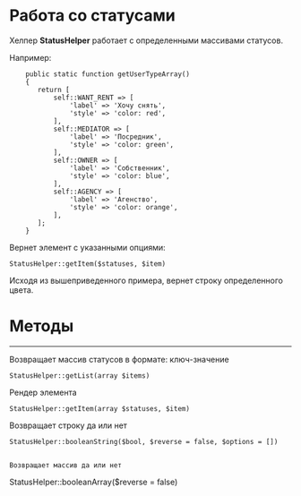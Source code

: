 # Работа со статусами

Хелпер **StatusHelper** работает с определенными массивами статусов.


Например:

```
    public static function getUserTypeArray()
    {
       return [
           self::WANT_RENT => [
               'label' => 'Хочу снять',
               'style' => 'color: red',
           ],
           self::MEDIATOR => [
               'label' => 'Посредник',
               'style' => 'color: green',
           ],
           self::OWNER => [
               'label' => 'Собственник',
               'style' => 'color: blue',
           ],
           self::AGENCY => [
               'label' => 'Агенство',
               'style' => 'color: orange',
           ],
       ];
    }
```


Вернет элемент с указанными опциями:

```
StatusHelper::getItem($statuses, $item)
```

Исходя из вышеприведенного примера, вернет строку определенного цвета.


# Методы
--------

Возвращает массив статусов в формате: ключ-значение
```
StatusHelper::getList(array $items)
```

Рендер элемента
```
StatusHelper::getItem(array $statuses, $item)
```

Возвращает строку да или нет
```
StatusHelper::booleanString($bool, $reverse = false, $options = [])
```
```

Возвращает массив да или нет
```
StatusHelper::booleanArray($reverse = false)
```
